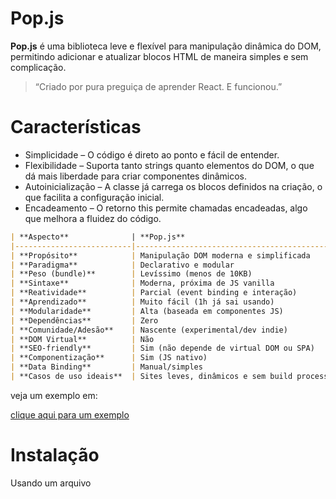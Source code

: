 # Pop.js

**Pop.js** é uma biblioteca leve e flexível para manipulação dinâmica do DOM, permitindo adicionar e atualizar blocos HTML de maneira simples e sem complicação.

> “Criado por pura preguiça de aprender React. E funcionou.”


#  Características

- Simplicidade – O código é direto ao ponto e fácil de entender.
- Flexibilidade – Suporta tanto strings quanto elementos do DOM, o que dá mais liberdade para criar componentes dinâmicos.
- Autoinicialização – A classe já carrega os blocos definidos na criação, o que facilita a configuração inicial.
- Encadeamento – O retorno this permite chamadas encadeadas, algo que melhora a fluidez do código.

```markdown
| **Aspecto**              | **Pop.js**                                  | **jQuery**                                   | **React**                                         |
|--------------------------|---------------------------------------------|----------------------------------------------|--------------------------------------------------|
| **Propósito**            | Manipulação DOM moderna e simplificada      | Manipulação DOM imperativa (raiz, 2006)      | Criação de interfaces reativas (SPA/componentes) |
| **Paradigma**            | Declarativo e modular                       | Imperativo                                   | Declarativo, baseado em componentes              |
| **Peso (bundle)**        | Levíssimo (menos de 10KB)                   | Médio (~90KB minificado)                     | Pesado (React + ReactDOM ~120KB+)               |
| **Sintaxe**              | Moderna, próxima de JS vanilla              | Sintaxe própria (ex: `$(...)`)               | JSX, hooks, useEffect, useState, etc.           |
| **Reatividade**          | Parcial (event binding e interação)         | Não reativo por natureza                     | Totalmente reativo                               |
| **Aprendizado**          | Muito fácil (1h já sai usando)              | Muito fácil                                  | Curva média a alta                               |
| **Modularidade**         | Alta (baseada em componentes JS)            | Baixa                                        | Muito alta (componentes + hooks)                |
| **Dependências**         | Zero                                        | Nenhuma, mas é uma dependência por si só     | React + eco (Webpack, Babel, etc)               |
| **Comunidade/Adesão**    | Nascente (experimental/dev indie)           | Gigante, mas em declínio                     | Gigante, dominante no mercado                   |
| **DOM Virtual**          | Não                                          | Não                                          | Sim                                              |
| **SEO-friendly**         | Sim (não depende de virtual DOM ou SPA)     | Sim                                          | Depende do SSR (Next.js, etc)                   |
| **Componentização**      | Sim (JS nativo)                             | Não                                           | Sim (top tier)                                   |
| **Data Binding**         | Manual/simples                              | Manual                                       | Automático via estado                            |
| **Casos de uso ideais**  | Sites leves, dinâmicos e sem build process  | Scripts rápidos, plugins antigos             | SPAs complexas, apps interativos                 |
```

veja um exemplo em:

<a href="https://popjs.netlify.app/">clique aqui para um exemplo</a>

#  Instalação

Usando um arquivo <script>:

Inclua o arquivo pop.js no seu projeto.

```javascripit 
<script src="https://cdn.jsdelivr.net/gh/DanielFlux23/Pop.js/src/pop.js"></script>```

Ou, se preferir clone o repositório

e adicione isso ao seu html

`<script src="/src/pop.js"></script>`

---

#### 1. constructor(blocos = {}, opens = [])

**Para que serve**  
Inicializa a instância da classe Pop. Pode também já iniciar os blocos definidos.

**Argumentos**  
- `blocos`: Objeto com chaves representando blocos e valores sendo funções que retornam HTML ou elementos.  
- `opens`: Array de blocos a serem inseridos no DOM automaticamente. Se `opens === 'initPop'`, todos os blocos serão iniciados.

**Retorno**  
Instância da classe `Pop`.

**Exemplo**
```javascript
const pop = new Pop({
  header: () => '<h1>Hello</h1>'
}, ['header']);
```

---

### 2. init(blocos = [], { text = '', data = null, onRender = null, target = null} = {})

**Para que serve**  
Inicializa e insere no DOM os blocos especificados, se ainda não existirem.

**Argumentos**  
- `blocos`: Array de chaves dos blocos.  
- `text`: (Opcional) Texto fixo para substituir o conteúdo do bloco.  
- `data`: (Opcional) Dados a serem passados para os blocos.
- `onRender` (opcional): Função executada logo após o bloco ser inserido no DOM. Recebe dois argumentos: o elemento inserido e a chave original do bloco.
- `target` (opcional): Elemento ou seletor CSS onde o bloco será inserido. Por padrão, é document.body.

**Retorno**  
Instância da classe `Pop`.

**Exemplo**
```javascript
pop.init(['card'], {
  data: { nome: 'Dani' },
  text: 'Substituir HTML',
  target: '#container',
  onRender: (el, chave) => {
    el.style.border = '2px dashed blue';
  }
});

```

---

### 3. id(bloco)

**Para que serve**  
Obtém o conteúdo de um bloco.

**Argumentos**  
- `bloco`: String da chave, ou array `[chave, funcaoExtra]`.

**Retorno**  
Conteúdo HTML ou resultado da função.

**Exemplo**
```javascript
const html = pop.id('header');
```

---

### 4. show(blocos = [])

**Para que serve**  
Atualiza o conteúdo dos blocos renderizados. Inicializa se não existir.

**Argumentos**  
- `blocos`: (Opcional) Array com nomes dos blocos. Se omitido, atualiza todos.

**Retorno**  
Instância da classe `Pop`.

**Exemplo**
```javascript
pop.show(['header']);
```

---

### 5. animar(bloco, config)

**Para que serve**  
Aplica animações encadeadas no bloco especificado.

**Argumentos**  
- `bloco`: Id do bloco.  
- `config`: Objeto com opções de animação:
```javascript
{
  type: 'slide',      // 'rotate' | 'fade' | 'slide' | 'bounce' | 'scale'
  duration: 500,
  easing: 'ease-in-out',
  delay: 0,
  direction: 'up'     // depende do tipo
}
```

**Retorno**  
Nenhum.

**Exemplo**
```javascript
pop.animar('box', { type: 'rotate', direction: 90 });
```

---

### 6. mover(bloco, config = {})

**Para que serve**  
Move dinamicamente o elemento com base em física simples.

**Argumentos**  
- `bloco`: Id do bloco.  
- `config`: Objeto com múltiplos vetores de força:
```javascript
{
  vento: { ax: 2, delay: 30, maxX: 300 },
  gravidade: { ay: 1, delay: 30 }
}
```

**Retorno**  
Nenhum diretamente. Adiciona `pop.pausar()` e `pop.continuar()`.

**Exemplo**
```javascript
pop.mover('box', {
  vento: { ax: 2, delay: 30, maxX: 300 },
  gravidade: { ay: 1, delay: 30 }
});
```

---

### 7. evento(seletor, tipo, funcao)

**Para que serve**  
Adiciona ouvintes de eventos em elementos DOM.

**Argumentos**  
- `seletor`: String do seletor CSS.  
- `tipo`: Tipo do evento (ex: `"click"`).  
- `funcao`: Função de callback.

**Exemplo**
```javascript
pop.evento('#btn', 'click', () => alert('Clicado!'));
```

---

### 8. remover(bloco)

**Para que serve**  
Remove elementos do DOM por id.

**Argumentos**  
- `bloco`: String ou array com ids.

**Exemplo**
```javascript
pop.remover('box');
```

---

### 9. add(nome, callback)

**Para que serve**  
Adiciona dinamicamente um novo bloco.

**Argumentos**  
- `nome`: Nome da chave do bloco.  
- `callback`: Função que retorna HTML ou elemento.

**Retorno**  
Instância da classe `Pop`.

---

### 10. setVar(nomeVariavel, callback)

**Para que serve**  
Cria uma variável observável. Executa um callback sempre que seu valor mudar.

**Argumentos**  
- `nomeVariavel`: Nome da variável dentro de `pop.set`.  
- `callback`: Função a ser chamada no `set`.

**Exemplo**
```javascript
pop.setVar('contador', () => console.log('Mudou!'));
pop.set.contador = 42;
```

---

### 11. clone(blocoOriginal, nomeDoClone)

**Para que serve**  
Cria uma cópia de um bloco existente.

**Argumentos**  
- `blocoOriginal`: Nome do bloco base.  
- `nomeDoClone`: (Opcional) Nome para o clone.

**Exemplo**
```javascript
pop.clone('card', 'cardNovo');
```

---

### 12. $(seletor) & $$(id)

**Para que serve**  
Atalhos para `document.querySelector` e `getElementById`.

**Exemplo**
```javascript
pop.$('#minhaDiv').innerHTML = 'Oi!';
```

---

### 13. style(bloco)

**Para que serve**  
Retorna o objeto `style` de um bloco.

**Exemplo**
```javascript
pop.style('box').backgroundColor = 'red';
```

---

## Blocos com `$` e `&`

- **Chave com `$`**: Interpreta o valor retornado como uma referência a outro bloco.  
  Exemplo:
  ```javascript
  card: () => 'Oi!',
  $ref: () => 'card'
  ```

- **Chave com `&`**: Indica que o bloco será clonado automaticamente.  
  ```javascript
  pop.init(['card&']); // gera 'card1', 'card2'...
  ```

---

## Composição com Funções

Blocos podem ser arrays com `[chave, funcaoExtra]` para conteúdo dinâmico:
```javascript
['math', () => Math.random() > 0.5 ? 'Sim' : 'Não']
```
Retorna:
```
Conteúdo de math + 'Sim' ou 'Não'
```

---

## Exemplo Completo
```html
<script src="pop.js"></script>
<script>
const pop = new Pop({
  header: () => '<h1>Pop.js</h1>',
  content: () => '<p>Conteúdo inicial</p>',
  $referencia: () => 'header'
}, ['header']);

setTimeout(() => pop.show(['content']), 2000);
</script>
``` 
## 🧑‍💻 Contribuição

Se você quiser contribuir com o Pop.js, faça um fork deste repositório, faça suas alterações e envie um pull request. Fique à vontade para sugerir melhorias, novos métodos ou até funcionalidades incríveis que você acha que o Pop.js deveria ter!

## 📄 Licença

Este projeto é licenciado sob a MIT License – veja o arquivo LICENSE para mais detalhes.


---


## 🍿 Por que "Pop"?

O nome "Pop" reflete algo leve, dinâmico e rápido, assim como a biblioteca. É uma forma simples e rápida de gerenciar blocos de conteúdo no seu site.

---

Boa sorte com o Pop! 😎
